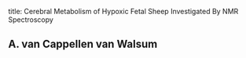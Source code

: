 title: Cerebral Metabolism of Hypoxic Fetal Sheep Investigated By NMR Spectroscopy

## A. van Cappellen van Walsum
